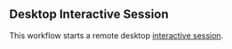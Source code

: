 ## Desktop Interactive Session
This workflow starts a remote desktop [interactive session](https://github.com/parallelworks/interactive_session/blob/main/README-v3.md).
